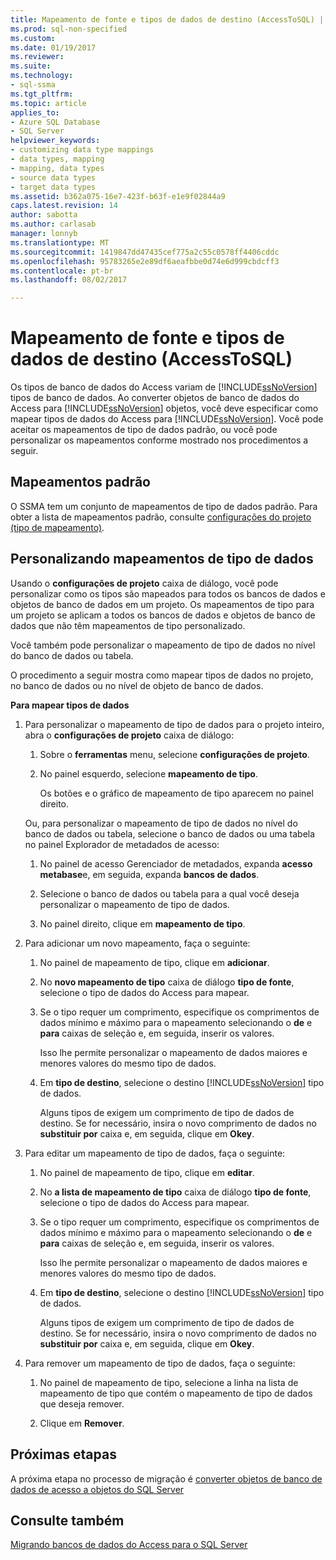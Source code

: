 ```yaml
---
title: Mapeamento de fonte e tipos de dados de destino (AccessToSQL) | Microsoft Docs
ms.prod: sql-non-specified
ms.custom: 
ms.date: 01/19/2017
ms.reviewer: 
ms.suite: 
ms.technology:
- sql-ssma
ms.tgt_pltfrm: 
ms.topic: article
applies_to:
- Azure SQL Database
- SQL Server
helpviewer_keywords:
- customizing data type mappings
- data types, mapping
- mapping, data types
- source data types
- target data types
ms.assetid: b362a075-16e7-423f-b63f-e1e9f02844a9
caps.latest.revision: 14
author: sabotta
ms.author: carlasab
manager: lonnyb
ms.translationtype: MT
ms.sourcegitcommit: 1419847dd47435cef775a2c55c0578ff4406cddc
ms.openlocfilehash: 95783265e2e89df6aeafbbe0d74e6d999cbdcff3
ms.contentlocale: pt-br
ms.lasthandoff: 08/02/2017

---
```

# <a name="mapping-source-and-target-data-types-accesstosql"></a>Mapeamento de fonte e tipos de dados de destino (AccessToSQL)
Os tipos de banco de dados do Access variam de [!INCLUDE[ssNoVersion](../../includes/ssnoversion_md.md)] tipos de banco de dados. Ao converter objetos de banco de dados do Access para [!INCLUDE[ssNoVersion](../../includes/ssnoversion_md.md)] objetos, você deve especificar como mapear tipos de dados do Access para [!INCLUDE[ssNoVersion](../../includes/ssnoversion_md.md)]. Você pode aceitar os mapeamentos de tipo de dados padrão, ou você pode personalizar os mapeamentos conforme mostrado nos procedimentos a seguir.  
  
## <a name="default-mappings"></a>Mapeamentos padrão  
O SSMA tem um conjunto de mapeamentos de tipo de dados padrão. Para obter a lista de mapeamentos padrão, consulte [configurações do projeto (tipo de mapeamento)](http://msdn.microsoft.com/en-us/b87b9683-abed-4677-8c50-18bdba704655).  
  
## <a name="customizing-data-type-mappings"></a>Personalizando mapeamentos de tipo de dados  
Usando o **configurações de projeto** caixa de diálogo, você pode personalizar como os tipos são mapeados para todos os bancos de dados e objetos de banco de dados em um projeto. Os mapeamentos de tipo para um projeto se aplicam a todos os bancos de dados e objetos de banco de dados que não têm mapeamentos de tipo personalizado.  
  
Você também pode personalizar o mapeamento de tipo de dados no nível do banco de dados ou tabela.  
  
O procedimento a seguir mostra como mapear tipos de dados no projeto, no banco de dados ou no nível de objeto de banco de dados.  
  
**Para mapear tipos de dados**  
  
1.  Para personalizar o mapeamento de tipo de dados para o projeto inteiro, abra o **configurações de projeto** caixa de diálogo:  
  
    1.  Sobre o **ferramentas** menu, selecione **configurações de projeto**.  
  
    2.  No painel esquerdo, selecione **mapeamento de tipo**.  
  
        Os botões e o gráfico de mapeamento de tipo aparecem no painel direito.  
  
    Ou, para personalizar o mapeamento de tipo de dados no nível do banco de dados ou tabela, selecione o banco de dados ou uma tabela no painel Explorador de metadados de acesso:  
  
    1.  No painel de acesso Gerenciador de metadados, expanda **acesso metabase**e, em seguida, expanda **bancos de dados**.  
  
    2.  Selecione o banco de dados ou tabela para a qual você deseja personalizar o mapeamento de tipo de dados.  
  
    3.  No painel direito, clique em **mapeamento de tipo**.  
  
2.  Para adicionar um novo mapeamento, faça o seguinte:  
  
    1.  No painel de mapeamento de tipo, clique em **adicionar**.  
  
    2.  No **novo mapeamento de tipo** caixa de diálogo **tipo de fonte**, selecione o tipo de dados do Access para mapear.  
  
    3.  Se o tipo requer um comprimento, especifique os comprimentos de dados mínimo e máximo para o mapeamento selecionando o **de** e **para** caixas de seleção e, em seguida, inserir os valores.  
  
        Isso lhe permite personalizar o mapeamento de dados maiores e menores valores do mesmo tipo de dados.  
  
    4.  Em **tipo de destino**, selecione o destino [!INCLUDE[ssNoVersion](../../includes/ssnoversion_md.md)] tipo de dados.  
  
        Alguns tipos de exigem um comprimento de tipo de dados de destino. Se for necessário, insira o novo comprimento de dados no **substituir por** caixa e, em seguida, clique em **Okey**.  
  
3.  Para editar um mapeamento de tipo de dados, faça o seguinte:  
  
    1.  No painel de mapeamento de tipo, clique em **editar**.  
  
    2.  No **a lista de mapeamento de tipo** caixa de diálogo **tipo de fonte**, selecione o tipo de dados do Access para mapear.  
  
    3.  Se o tipo requer um comprimento, especifique os comprimentos de dados mínimo e máximo para o mapeamento selecionando o **de** e **para** caixas de seleção e, em seguida, inserir os valores.  
  
        Isso lhe permite personalizar o mapeamento de dados maiores e menores valores do mesmo tipo de dados.  
  
    4.  Em **tipo de destino**, selecione o destino [!INCLUDE[ssNoVersion](../../includes/ssnoversion_md.md)] tipo de dados.  
  
        Alguns tipos de exigem um comprimento de tipo de dados de destino. Se for necessário, insira o novo comprimento de dados no **substituir por** caixa e, em seguida, clique em **Okey**.  
  
4.  Para remover um mapeamento de tipo de dados, faça o seguinte:  
  
    1.  No painel de mapeamento de tipo, selecione a linha na lista de mapeamento de tipo que contém o mapeamento de tipo de dados que deseja remover.  
  
    2.  Clique em **Remover**.  
  
## <a name="next-steps"></a>Próximas etapas  
A próxima etapa no processo de migração é [converter objetos de banco de dados de acesso a objetos do SQL Server](http://msdn.microsoft.com/en-us/e0ef67bf-80a6-4e6c-a82d-5d46e0623c6c)  
  
## <a name="see-also"></a>Consulte também  
[Migrando bancos de dados do Access para o SQL Server](http://msdn.microsoft.com/en-us/76a3abcf-2998-4712-9490-fe8d872c89ca)  
  

